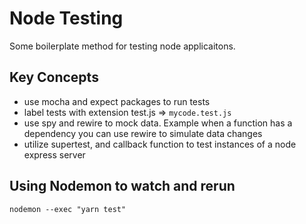 # Node Testing

Some boilerplate method for testing node applicaitons.

## Key Concepts
- use mocha and expect packages to run tests
- label tests with extension test.js => `mycode.test.js`
- use spy and rewire to mock data. Example when a function has a dependency you can use rewire to simulate data changes
- utilize supertest, and callback function to test instances of a node express server

## Using Nodemon to watch and rerun
`nodemon --exec "yarn test"`

